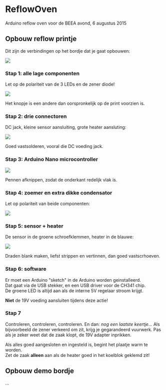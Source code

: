 # ReflowOven
Arduino reflow oven voor de BEEA avond, 6 augustus 2015


## Opbouw reflow printje

Dit zijn de verbindingen op het bordje dat je gaat opbouwen:

![](board-v1/jlpcb-184.png)

### Stap 1: alle lage componenten

Let op de polariteit van de 3 LEDs en de zener diode!

![](images/DSC_5139.jpg)

Het knopje is een andere dan oorspronkelijk op de print voorzien is.

### Stap 2: drie connectoren

DC jack, kleine sensor aansluiting, grote heater aansluting:

![](images/DSC_5140.jpg)

Goed vastsolderen, vooral die DC voeding jack.

### Stap 3: Arduino Nano microcontroller

![](images/DSC_5141.jpg)

Pennen afknippen, zodat de onderkant redelijk vlak is.

### Stap 4: zoemer en extra dikke condensator

Let op polariteit van beide componenten:

![](images/DSC_5142.jpg)

### Stap 5: sensor + heater

De sensor in de groene schroefklemmen, heater in de blauwe:

![](images/DSC_5143.jpg)

Draden blank maken, liefst strippen en vertinnen, dan goed vastscrhoeven.

### Stap 6: software

Er moet een Arduino "sketch" in de Arduino worden geinstalleerd.  
Dat gaat via de USB stekker, en een USB driver voor de CH341 chip.  
De groene LED is altijd aan als de interne 5V regelaar stroom krijgt.

**Niet** de 19V voeding aansluiten tijdens deze actie!

### Stap 7

Controleren, controleren, controleren. En dan: _nog een laatste keertje..._
Als bijvoorbeeld de zener verkeerd om zit, krijg je gegarandeerd vuurwerk.
Pas als je zeker weet dat de zaak klopt, de 19V adapter inprikken.

Als alles goed aangesloten en ingesteld is, begint het plaatje warm te worden.  
Zet de zaak **alleen** aan als de heater goed in het koelblok geklemd zit!


## Opbouw demo bordje

...
